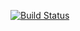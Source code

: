 [![Build Status](https://travis-ci.org/gallexme/rusty_yii.svg?branch=master)](https://travis-ci.org/gallexme/rusty_yii)
